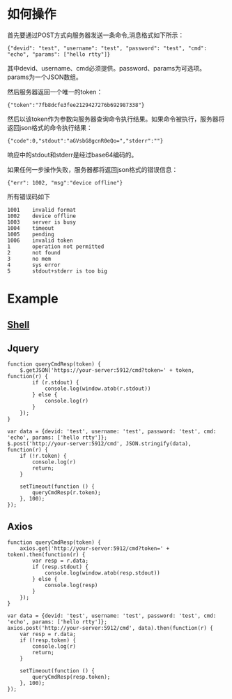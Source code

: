 # 如何操作

首先要通过POST方式向服务器发送一条命令,消息格式如下所示：

    {"devid": "test", "username": "test", "password": "test", "cmd": "echo", "params": ["hello rtty"]}

其中devid、username、cmd必须提供。password、params为可选项。params为一个JSON数组。

然后服务器返回一个唯一的token：

    {"token":"7fb8dcfe3fee2129427276b692987338"}

然后以该token作为参数向服务器查询命令执行结果。如果命令被执行，服务器将返回json格式的命令执行结果：

    {"code":0,"stdout":"aGVsbG8gcnR0eQo=","stderr":""}

响应中的stdout和stderr是经过base64编码的。

如果任何一步操作失败，服务器都将返回json格式的错误信息：
    
    {"err": 1002, "msg":"device offline"}


所有错误码如下

    1001    invalid format
    1002    device offline
    1003    server is busy
    1004    timeout
    1005    pending
    1006    invalid token
    1       operation not permitted
    2       not found
    3       no mem
    4       sys error
    5       stdout+stderr is too big

# Example
## [Shell](/tools/sendcmd.sh)

## Jquery

    function queryCmdResp(token) {
        $.getJSON('https://your-server:5912/cmd?token=' + token, function(r) {
            if (r.stdout) {
                console.log(window.atob(r.stdout))
            } else {
                console.log(r)
            }
        });
    }

    var data = {devid: 'test', username: 'test', password: 'test', cmd: 'echo', params: ['hello rtty']};
    $.post('http://your-server:5912/cmd', JSON.stringify(data), function(r) {
        if (!r.token) {
            console.log(r)
            return;
        }
        
        setTimeout(function () {
            queryCmdResp(r.token);
        }, 100);
    });

## Axios

    function queryCmdResp(token) {
        axios.get('http://your-server:5912/cmd?token=' + token).then(function(r) {
            var resp = r.data;
            if (resp.stdout) {
                console.log(window.atob(resp.stdout))
            } else {
                console.log(resp)
            }
        });
    }

    var data = {devid: 'test', username: 'test', password: 'test', cmd: 'echo', params: ['hello rtty']};
    axios.post('http://your-server:5912/cmd', data).then(function(r) {
        var resp = r.data;
        if (!resp.token) {
            console.log(r)
            return;
        }
        
        setTimeout(function () {
            queryCmdResp(resp.token);
        }, 100);
    });